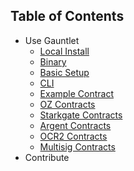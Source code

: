 ## Table of Contents

- Use Gauntlet
  - [Local Install](./getting_started.md#setup)
  - [Binary](./getting_started.md#binary)
  - [Basic Setup](./getting_started.md#basic-setup)
  - [CLI](../../packages-ts/starknet-gauntlet-cli/README.md)
  - [Example Contract](../../packages-ts/starknet-gauntlet-example/README.md)
  - [OZ Contracts](../../packages-ts/starknet-gauntlet-oz/README.md)
  - [Starkgate Contracts](../../packages-ts/starknet-gauntlet-starkgate/README.md)
  - [Argent Contracts](../../packages-ts/starknet-gauntlet-argent/README.md)
  - [OCR2 Contracts](../../packages-ts/starknet-gauntlet-ocr2/README.md)
  - [Multisig Contracts](../../packages-ts/starknet-gauntlet-multisig/README.md)
- Contribute
